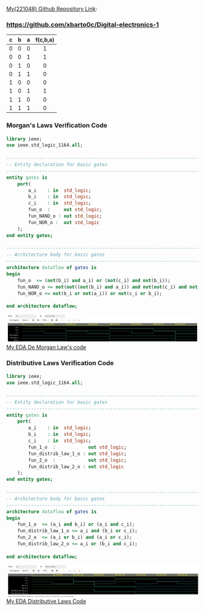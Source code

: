 [My(221048) Github Repository Link](https://github.com/xbarto0c/Digital-electronics-1):
### https://github.com/xbarto0c/Digital-electronics-1

| **c** | **b** |**a** | **f(c,b,a)** |
| :-: | :-: | :-: | :-: |
| 0 | 0 | 0 | 1 |
| 0 | 0 | 1 | 1 |
| 0 | 1 | 0 | 0 |
| 0 | 1 | 1 | 0 |
| 1 | 0 | 0 | 0 |
| 1 | 0 | 1 | 1 |
| 1 | 1 | 0 | 0 |
| 1 | 1 | 1 | 0 |

### Morgan's Laws Verification Code
```VHDL
library ieee;               
use ieee.std_logic_1164.all;

------------------------------------------------------------------------
-- Entity declaration for basic gates
------------------------------------------------------------------------
entity gates is
    port(
        a_i    : in  std_logic;        
        b_i    : in  std_logic;        
        c_i    : in  std_logic;
        fun_o  :     out std_logic;    
        fun_NAND_o : out std_logic;         
        fun_NOR_o :  out std_logic         
    );
end entity gates;

------------------------------------------------------------------------
-- Architecture body for basic gates
------------------------------------------------------------------------
architecture dataflow of gates is
begin
    fun_o  <= (not(b_i) and a_i) or (not(c_i) and not(b_i));
    fun_NAND_o <= not(not((not(b_i) and a_i)) and not(not(c_i) and not(b_i)));
    fun_NOR_o <= not(b_i or not(a_i)) or not(c_i or b_i);

end architecture dataflow;

```
![Morgan's Laws Truth table](/Labs/01-gates/images/Function_original_values.jpg)
[My EDA De Morgan Law's code](https://www.edaplayground.com/x/mjq3)

### Distributive Laws Verification Code
```VHDL
library ieee;               
use ieee.std_logic_1164.all;

------------------------------------------------------------------------
-- Entity declaration for basic gates
------------------------------------------------------------------------
entity gates is
    port(
        a_i    : in  std_logic;        
        b_i    : in  std_logic;        
        c_i    : in  std_logic;
        fun_1_o  : 			  out std_logic;    
        fun_distrib_law_1_o : out std_logic;
        fun_2_o  : 			  out std_logic;    
        fun_distrib_law_2_o : out std_logic 
    );
end entity gates;

------------------------------------------------------------------------
-- Architecture body for basic gates
------------------------------------------------------------------------
architecture dataflow of gates is
begin
    fun_1_o  <= (a_i and b_i) or (a_i and c_i);
    fun_distrib_law_1_o <= a_i and (b_i or c_i);
    fun_2_o  <= (a_i or b_i) and (a_i or c_i);
    fun_distrib_law_2_o <= a_i or (b_i and c_i);

end architecture dataflow;

```

![Distributive Laws Truth table](/Labs/01-gates/images/Distributive_laws_proof.jpg)
[My EDA Distributive Laws Code](https://www.edaplayground.com/x/nqNp)